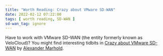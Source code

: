 ```yaml
---
title: "Worth Reading: Crazy about VMware SD-WAN"
date: 2022-02-12 07:22:00
tags: [ worth reading, SD-WAN ]
sd-wan_tag: ignore
---
```

Have to work with VMware SD-WAN (the entity formerly known as VeloCloud)? You might find interesting tidbits in [Crazy about VMware SD-WAN](https://sd-wahn.blogspot.com/) by [Alexander Marhold](https://www.linkedin.com/in/alexander-marhold-b6522098/).
